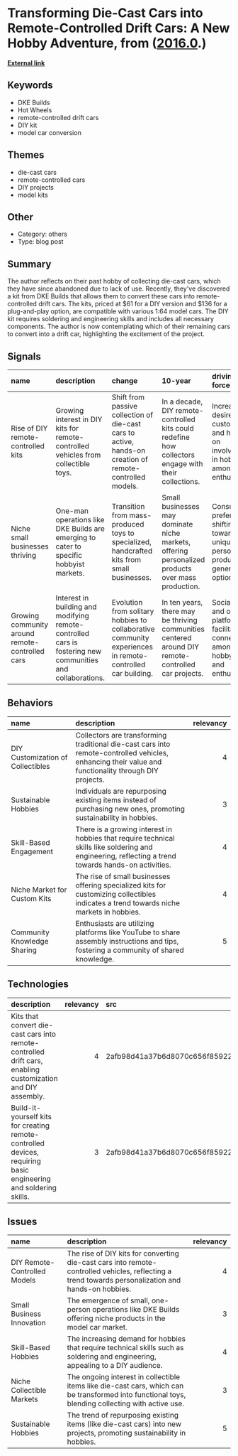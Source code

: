 # __Transforming Die-Cast Cars into Remote-Controlled Drift Cars: A New Hobby Adventure__, from ([2016.0](https://kghosh.substack.com/p/2016.0).)

__[External link](https://www.thedrive.com/news/this-61-kit-turns-any-hot-wheels-into-a-remote-controlled-drift-car)__



## Keywords

* DKE Builds
* Hot Wheels
* remote-controlled drift cars
* DIY kit
* model car conversion

## Themes

* die-cast cars
* remote-controlled cars
* DIY projects
* model kits

## Other

* Category: others
* Type: blog post

## Summary

The author reflects on their past hobby of collecting die-cast cars, which they have since abandoned due to lack of use. Recently, they've discovered a kit from DKE Builds that allows them to convert these cars into remote-controlled drift cars. The kits, priced at $61 for a DIY version and $136 for a plug-and-play option, are compatible with various 1:64 model cars. The DIY kit requires soldering and engineering skills and includes all necessary components. The author is now contemplating which of their remaining cars to convert into a drift car, highlighting the excitement of the project.

## Signals

| name                                            | description                                                                                                | change                                                                                                    | 10-year                                                                                              | driving-force                                                                                   |   relevancy |
|:------------------------------------------------|:-----------------------------------------------------------------------------------------------------------|:----------------------------------------------------------------------------------------------------------|:-----------------------------------------------------------------------------------------------------|:------------------------------------------------------------------------------------------------|------------:|
| Rise of DIY remote-controlled kits              | Growing interest in DIY kits for remote-controlled vehicles from collectible toys.                         | Shift from passive collection of die-cast cars to active, hands-on creation of remote-controlled models.  | In a decade, DIY remote-controlled kits could redefine how collectors engage with their collections. | Increased desire for customization and hands-on involvement in hobbies among enthusiasts.       |           4 |
| Niche small businesses thriving                 | One-man operations like DKE Builds are emerging to cater to specific hobbyist markets.                     | Transition from mass-produced toys to specialized, handcrafted kits from small businesses.                | Small businesses may dominate niche markets, offering personalized products over mass production.    | Consumer preference is shifting towards unique, personalized products over generic options.     |           3 |
| Growing community around remote-controlled cars | Interest in building and modifying remote-controlled cars is fostering new communities and collaborations. | Evolution from solitary hobbies to collaborative community experiences in remote-controlled car building. | In ten years, there may be thriving communities centered around DIY remote-controlled car projects.  | Social media and online platforms are facilitating connections among hobbyists and enthusiasts. |           4 |

## Behaviors

| name                              | description                                                                                                                                          |   relevancy |
|:----------------------------------|:-----------------------------------------------------------------------------------------------------------------------------------------------------|------------:|
| DIY Customization of Collectibles | Collectors are transforming traditional die-cast cars into remote-controlled vehicles, enhancing their value and functionality through DIY projects. |           4 |
| Sustainable Hobbies               | Individuals are repurposing existing items instead of purchasing new ones, promoting sustainability in hobbies.                                      |           3 |
| Skill-Based Engagement            | There is a growing interest in hobbies that require technical skills like soldering and engineering, reflecting a trend towards hands-on activities. |           4 |
| Niche Market for Custom Kits      | The rise of small businesses offering specialized kits for customizing collectibles indicates a trend towards niche markets in hobbies.              |           4 |
| Community Knowledge Sharing       | Enthusiasts are utilizing platforms like YouTube to share assembly instructions and tips, fostering a community of shared knowledge.                 |           5 |

## Technologies

| description                                                                                                      |   relevancy | src                              |
|:-----------------------------------------------------------------------------------------------------------------|------------:|:---------------------------------|
| Kits that convert die-cast cars into remote-controlled drift cars, enabling customization and DIY assembly.      |           4 | 2afb98d41a37b6d8070c656f859223da |
| Build-it-yourself kits for creating remote-controlled devices, requiring basic engineering and soldering skills. |           3 | 2afb98d41a37b6d8070c656f859223da |

## Issues

| name                         | description                                                                                                                                         |   relevancy |
|:-----------------------------|:----------------------------------------------------------------------------------------------------------------------------------------------------|------------:|
| DIY Remote-Controlled Models | The rise of DIY kits for converting die-cast cars into remote-controlled vehicles, reflecting a trend towards personalization and hands-on hobbies. |           4 |
| Small Business Innovation    | The emergence of small, one-person operations like DKE Builds offering niche products in the model car market.                                      |           3 |
| Skill-Based Hobbies          | The increasing demand for hobbies that require technical skills such as soldering and engineering, appealing to a DIY audience.                     |           4 |
| Niche Collectible Markets    | The ongoing interest in collectible items like die-cast cars, which can be transformed into functional toys, blending collecting with active use.   |           3 |
| Sustainable Hobbies          | The trend of repurposing existing items (like die-cast cars) into new projects, promoting sustainability in hobbies.                                |           5 |